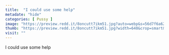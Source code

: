 ```yaml
---
title:  "I could use some help"
metadate: "hide"
categories: [ Pussy ]
image: "https://preview.redd.it/8oncutt7ikm51.jpg?auto=webp&s=56d7f6a62f5e6c03c0998b7ee8e56de69b2e1733"
thumb: "https://preview.redd.it/8oncutt7ikm51.jpg?width=640&crop=smart&auto=webp&s=cad65ef92a10e98225ed48ea5e735a1059e06c42"
visit: ""
---
```

I could use some help
